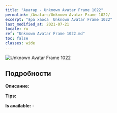 ```yaml
---
title: "Аватар - Unknown Avatar Frame 1022"
permalink: /Avatars/Unknown Avatar Frame 1022/
excerpt: "Эра хаоса  Unknown Avatar Frame 1022"
last_modified_at: 2021-07-21
locale: ru
ref: "Unknown Avatar Frame 1022.md"
toc: false
classes: wide
---
```

 ![Unknown Avatar Frame 1022](/images/a/avatarFrame_22.png)

## Подробности

 **Описание:**  

 **Tips:**  

 **Is available:**  - 


